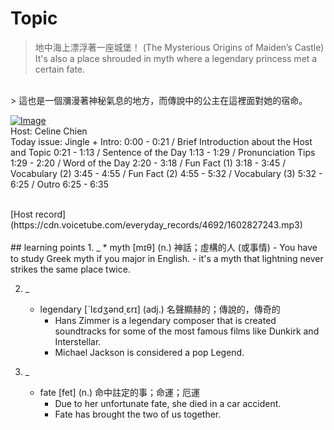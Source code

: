 # Topic

> 地中海上漂浮著一座城堡！ (The Mysterious Origins of Maiden’s Castle) <br>
> It's also a place shrouded in myth where a legendary princess met a certain fate.
 <br>
> 這也是一個瀰漫著神秘氣息的地方，而傳說中的公主在這裡面對她的宿命。

 <br>

[![Image](https://cdn.voicetube.com/assets/thumbnails/8x8VpBrn3Rw.jpg)](https://www.youtube.com/embed/8x8VpBrn3Rw?rel=0&showinfo=0&cc_load_policy=0&controls=1&autoplay=1&iv_load_policy=3&playsinline=1&wmode=transparent&start=7&end=13&enablejsapi=1&origin=https://tw.voicetube.com&widgetid=1)<br>
Host: Celine Chien
<br>Today issue: Jingle + Intro: 0:00 - 0:21 / Brief Introduction about the Host and Topic 0:21 - 1:13 / Sentence of the Day 1:13 - 1:29 / Pronunciation Tips 1:29 - 2:20 / Word of the Day  2:20 - 3:18 / Fun Fact (1) 3:18 - 3:45 / Vocabulary (2) 3:45 - 4:55 / Fun Fact (2) 4:55 - 5:32 / Vocabulary (3)  5:32 - 6:25 / Outro 6:25 - 6:35


<br>
[Host record](https://cdn.voicetube.com/everyday_records/4692/1602827243.mp3)
<br><br>
## learning points
1. _
	* myth  [mɪθ] (n.) 神話；虛構的人 (或事情)
		- You have to study Greek myth if you major in English.
		- it's a myth that lightning never strikes the same place twice.

2. _
	* legendary  [ˋlɛdʒənd͵ɛrɪ] (adj.) 名聲顯赫的；傳說的，傳奇的
		- Hans Zimmer is a legendary composer that is created soundtracks for some of the most famous films like Dunkirk and Interstellar.
		- Michael Jackson is considered a pop Legend.

3. _
	* fate  [fet] (n.) 命中註定的事；命運；厄運
		- Due to her unfortunate fate, she died in a car accident.
		- Fate has brought the two of us together.
